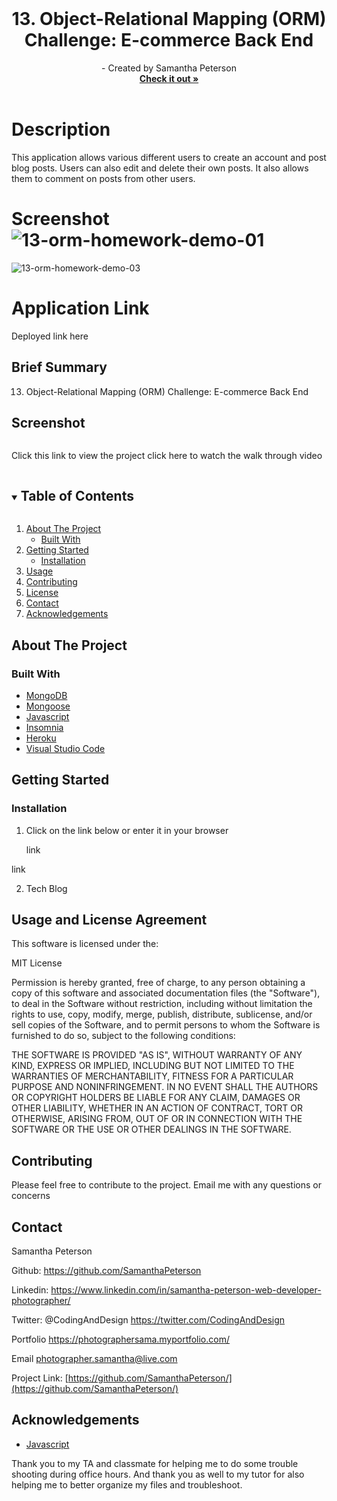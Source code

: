
<!-- PROJECT LOGO -->
<br />
<p align="center">


  <h1 align="center">13. Object-Relational Mapping (ORM) Challenge: E-commerce Back End</h1>

  <p align="center">
   - Created by Samantha Peterson
    <br />
    <a href="https://github.com/SamanthaPeterson/NoSQL-18"><strong>Check it out »</strong></a>
    <br />
    <br />
    
   
# Description

This application allows various different users to create an account and post blog posts. Users can also edit and delete their own posts. It also allows them to comment on posts from other users.

# Screenshot![13-orm-homework-demo-01](https://user-images.githubusercontent.com/85209802/140808449-a5722210-0b6c-441d-90f3-f08102a7afe3.gif)
![13-orm-homework-demo-03](https://user-images.githubusercontent.com/85209802/140808554-3116cd45-18e9-441c-a9ef-e1bc48aa67f7.gif)


# Application Link

Deployed link here 



## Brief Summary 

13. Object-Relational Mapping (ORM) Challenge: E-commerce Back End
 

## Screenshot
<img width=" ">




Click this link to view the project 
 click here to watch the walk through video 

   
  </p>
</p>



<!-- TABLE OF CONTENTS -->
<details open="open">
  <summary><h2 style="display: inline-block">Table of Contents</h2></summary>
  <ol>
    <li>
      <a href="#about-the-project">About The Project</a>
      <ul>
        <li><a href="#built-with">Built With</a></li>
      </ul>
    </li>
    <li>
      <a href="#getting-started">Getting Started</a>
      <ul>
        <li><a href="#installation">Installation</a></li>
      </ul>
    </li>
    <li><a href="#usage">Usage</a></li>
    <li><a href="#contributing">Contributing</a></li>
    <li><a href="#license">License</a></li>
    <li><a href="#contact">Contact</a></li>
    <li><a href="#acknowledgements">Acknowledgements</a></li>
  </ol>
</details>



<!-- ABOUT THE PROJECT -->
## About The Project



### Built With

* [MongoDB](https://getbootstrap.com/)
* [Mongoose](https://www.w3schools.com/css/css_intro.asp)
* [Javascript](https://expressjs.com/)
* [Insomnia](https://developer.mozilla.org/en-US/docs/Web/HTML)
* [Heroku](https://openweathermap.org/api)
* [Visual Studio Code](https://code.visualstudio.com/)


<!-- GETTING STARTED -->
## Getting Started


### Installation

1. Click on the link below or enter it in your browser

   link
    
  link

2. Tech Blog



<!-- USAGE EXAMPLES -->
## Usage and License Agreement

This software is licensed under the:

MIT License

Permission is hereby granted, free of charge, to any person obtaining a copy
of this software and associated documentation files (the "Software"), to deal
in the Software without restriction, including without limitation the rights
to use, copy, modify, merge, publish, distribute, sublicense, and/or sell
copies of the Software, and to permit persons to whom the Software is
furnished to do so, subject to the following conditions:

THE SOFTWARE IS PROVIDED "AS IS", WITHOUT WARRANTY OF ANY KIND, EXPRESS OR
IMPLIED, INCLUDING BUT NOT LIMITED TO THE WARRANTIES OF MERCHANTABILITY,
FITNESS FOR A PARTICULAR PURPOSE AND NONINFRINGEMENT. IN NO EVENT SHALL THE
AUTHORS OR COPYRIGHT HOLDERS BE LIABLE FOR ANY CLAIM, DAMAGES OR OTHER
LIABILITY, WHETHER IN AN ACTION OF CONTRACT, TORT OR OTHERWISE, ARISING FROM,
OUT OF OR IN CONNECTION WITH THE SOFTWARE OR THE USE OR OTHER DEALINGS IN THE
SOFTWARE.


<!-- CONTRIBUTING -->
## Contributing

Please feel free to contribute to the project. Email me with any questions or concerns 


<!-- CONTACT -->
## Contact

Samantha Peterson 

Github: https://github.com/SamanthaPeterson

Linkedin: https://www.linkedin.com/in/samantha-peterson-web-developer-photographer/
 
Twitter:
@CodingAndDesign
https://twitter.com/CodingAndDesign

Portfolio
https://photographersama.myportfolio.com/


Email photographer.samantha@live.com


 


Project Link: [https://github.com/SamanthaPeterson/](https://github.com/SamanthaPeterson/)



<!-- ACKNOWLEDGEMENTS -->
## Acknowledgements


* [Javascript](https://sequelize.org/)

Thank you to my TA and classmate for helping me to do some trouble shooting during office hours. 
And thank you as well to my tutor for also helping me to better organize my files and troubleshoot. 
